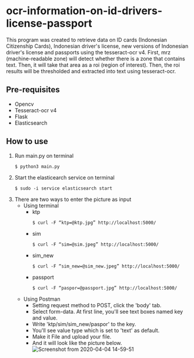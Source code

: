 # ocr-information-on-id-drivers-license-passport
This program was created to retrieve data on ID cards (Indonesian Citizenship Cards), Indonesian driver's license, new versions of Indonesian driver's license and passports using the tesseract-ocr v4. First, mrz (machine-readable zone) will detect whether there is a zone that contains text. Then, it will take that area as a roi (region of interest).
Then, the roi results will be thresholded and extracted into text using tesseract-ocr.
## Pre-requisites
* Opencv
* Tesseract-ocr v4
* Flask
* Elasticsearch

## How to use
1. Run main.py on terminal
   ```
   $ python3 main.py
   ```
2. Start the elasticearch service on terminal
   ```
   $ sudo -i service elasticsearch start
   ```
3. There are two ways to enter the picture as input
   * Using terminal
     * ktp
       ```
       $ curl -F “ktp=@ktp.jpg” http://localhost:5000/
       ```
     * sim
       ```
       $ curl -F “sim=@sim.jpeg” http://localhost:5000/
       ```
     * sim_new
       ```
       $ curl -F “sim_new=@sim_new.jpeg” http://localhost:5000/
       ```
     * passport
       ```
       $ curl -F “paspor=@passport.jpg” http://localhost:5000/
       ```
   * Using Postman
     * Setting request method to POST, click the 'body' tab.
     * Select form-data. At first line, you'll see text boxes named key and value.
     * Write 'ktp/sim/sim_new/paspor' to the key. 
     * You'll see value type which is set to 'text' as default.
     * Make it File and upload your file.
     * And it will look like the picture below.
     ![Screenshot from 2020-04-04 14-59-51](https://user-images.githubusercontent.com/62472280/78424461-e60d6c00-7697-11ea-875f-eec6f9cf9e4e.png)

